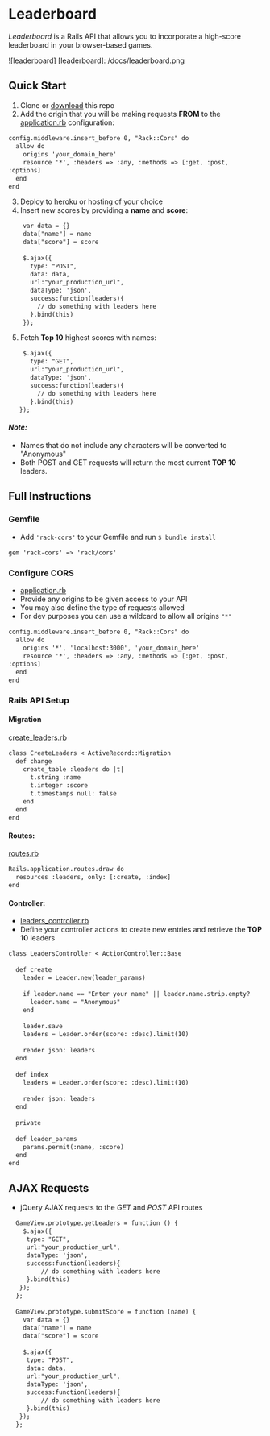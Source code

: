 # Leaderboard


*Leaderboard* is a Rails API that allows you to incorporate a high-score leaderboard in your browser-based games.


![leaderboard]
[leaderboard]: /docs/leaderboard.png

## Quick Start

1.  Clone or [download](https://github.com/mikeyshean/leaderboard/archive/master.zip_) this repo
2.  Add the origin that you will be making requests **FROM** to the [application.rb](https://github.com/mikeyshean/leaderboard/blob/master/config/application.rb#L23-L28) configuration:
```
config.middleware.insert_before 0, "Rack::Cors" do
  allow do
    origins 'your_domain_here'
    resource '*', :headers => :any, :methods => [:get, :post, :options]
  end
end
```
3.  Deploy to [heroku](www.heroku.com) or hosting of your choice
4.  Insert new scores by providing a **name** and **score**:
```
    var data = {}
    data["name"] = name
    data["score"] = score

    $.ajax({
      type: "POST",
      data: data,
      url:"your_production_url",
      dataType: 'json',
      success:function(leaders){
        // do something with leaders here
      }.bind(this)
    });
```
5.  Fetch **Top 10** highest scores with names:
```
    $.ajax({
      type: "GET",
      url:"your_production_url",
      dataType: 'json',
      success:function(leaders){
        // do something with leaders here
      }.bind(this)
   });
```
#### *Note:*  
  - Names that do not include any characters will be converted to "Anonymous"
  - Both POST and GET requests will return the most current **TOP 10** leaders.


## Full Instructions



### Gemfile
- Add `'rack-cors'` to your Gemfile and run `$ bundle install`

```
gem 'rack-cors' => 'rack/cors'
```

### Configure CORS
- [application.rb](https://github.com/mikeyshean/leaderboard/blob/master/config/application.rb#L23-L28)
- Provide any origins to be given access to your API
- You may also define the type of requests allowed
- For dev purposes you can use a wildcard to allow all origins `"*"`

```
config.middleware.insert_before 0, "Rack::Cors" do
  allow do
    origins '*', 'localhost:3000', 'your_domain_here'
    resource '*', :headers => :any, :methods => [:get, :post, :options]
  end
end
```


### Rails API Setup


#### Migration
[create_leaders.rb](https://github.com/mikeyshean/leaderboard/blob/master/db/migrate/20151006030315_create_leaders.rb#L1-L9)
```
class CreateLeaders < ActiveRecord::Migration
  def change
    create_table :leaders do |t|
      t.string :name
      t.integer :score
      t.timestamps null: false
    end
  end
end
```

#### Routes:
 [routes.rb](https://github.com/mikeyshean/leaderboard/blob/master/config/routes.rb#L1-L3)

```
Rails.application.routes.draw do
  resources :leaders, only: [:create, :index]
end
```
#### Controller:
 - [leaders_controller.rb](https://github.com/mikeyshean/leaderboard/blob/master/config/routes.rb#L1-L3)
 - Define your controller actions to create new entries and retrieve the **TOP 10** leaders

```
class LeadersController < ActionController::Base

  def create
    leader = Leader.new(leader_params)

    if leader.name == "Enter your name" || leader.name.strip.empty?
      leader.name = "Anonymous"
    end

    leader.save
    leaders = Leader.order(score: :desc).limit(10)

    render json: leaders
  end

  def index
    leaders = Leader.order(score: :desc).limit(10)

    render json: leaders
  end

  private

  def leader_params
    params.permit(:name, :score)
  end
end
```



## AJAX Requests

- jQuery AJAX requests to the *GET* and *POST* API routes

```
  GameView.prototype.getLeaders = function () {
    $.ajax({
     type: "GET",
     url:"your_production_url",
     dataType: 'json',
     success:function(leaders){
         // do something with leaders here
     }.bind(this)
   });
  };

  GameView.prototype.submitScore = function (name) {
    var data = {}
    data["name"] = name
    data["score"] = score

    $.ajax({
     type: "POST",
     data: data,
     url:"your_production_url",
     dataType: 'json',
     success:function(leaders){
         // do something with leaders here
     }.bind(this)
   });
  };
```
